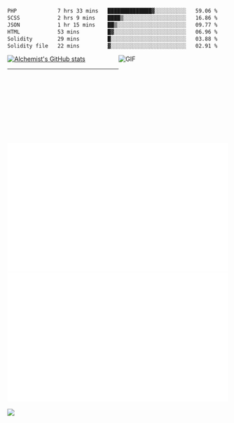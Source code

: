 <!--START_SECTION:waka-->

```text
PHP             7 hrs 33 mins   ██████████████▓░░░░░░░░░░   59.06 %
SCSS            2 hrs 9 mins    ████▒░░░░░░░░░░░░░░░░░░░░   16.86 %
JSON            1 hr 15 mins    ██▒░░░░░░░░░░░░░░░░░░░░░░   09.77 %
HTML            53 mins         █▓░░░░░░░░░░░░░░░░░░░░░░░   06.96 %
Solidity        29 mins         █░░░░░░░░░░░░░░░░░░░░░░░░   03.88 %
Solidity file   22 mins         ▓░░░░░░░░░░░░░░░░░░░░░░░░   02.91 %
```

<!--END_SECTION:waka-->

[![Alchemist's GitHub stats](https://github-readme-stats.vercel.app/api?username=DrMaxis&show_icons=true&theme=outrun&count_private=true)](#)
<img align="right" alt="GIF" src="https://user-images.githubusercontent.com/5355808/139111924-210cc6fa-9fb1-4dac-929d-6324a5836a92.gif" width="250" height="200" />
<hr />

![](https://raw.githubusercontent.com/DrMaxis/github-stats-transparent/output/generated/overview.svg)
![](https://raw.githubusercontent.com/DrMaxis/github-stats-transparent/output/generated/languages.svg)

 
<a href="https://count.getloli.com/"><img src="https://count.getloli.com/get/@:maxis-the-alchemist?theme=rule34"></a>
<!-- https://count.getloli.com/get/@alchemist?theme=rule34 -->
<br>
